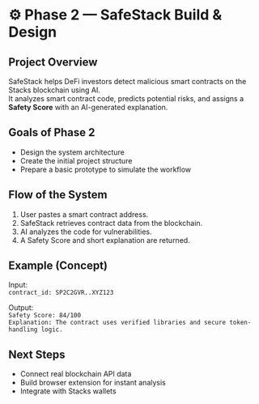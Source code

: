 # ⚙️ Phase 2 — SafeStack Build & Design

## Project Overview
SafeStack helps DeFi investors detect malicious smart contracts on the Stacks blockchain using AI.  
It analyzes smart contract code, predicts potential risks, and assigns a **Safety Score** with an AI-generated explanation.

## Goals of Phase 2
- Design the system architecture  
- Create the initial project structure  
- Prepare a basic prototype to simulate the workflow  

## Flow of the System
1. User pastes a smart contract address.
2. SafeStack retrieves contract data from the blockchain.
3. AI analyzes the code for vulnerabilities.
4. A Safety Score and short explanation are returned.

## Example (Concept)
Input:  
`contract_id: SP2C2GVR..XYZ123`  

Output:  
`Safety Score: 84/100`  
`Explanation: The contract uses verified libraries and secure token-handling logic.`

## Next Steps
- Connect real blockchain API data  
- Build browser extension for instant analysis  
- Integrate with Stacks wallets
